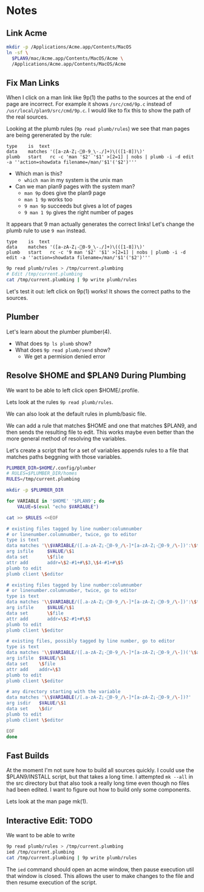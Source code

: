Notes
=====

Link Acme
---------
```bash
mkdir -p /Applications/Acme.app/Contents/MacOS
ln -sf \
  $PLAN9/mac/Acme.app/Contents/MacOS/Acme \
  /Applications/Acme.app/Contents/MacOS/Acme
```

Fix Man Links
-------------
When I click on a man link like 9p(1) the paths to the sources
at the end of page are incorrect. For example it shows
`/src/cmd/9p.c` instead of `/usr/local/plan9/src/cmd/9p.c`.
I would like to fix this to show the path of the real sources.

Looking at the plumb rules (`9p read plumb/rules`) we see that
man pages are being gerenerated by the rule:

```text
type	is	text
data	matches	'([a-zA-Z¡-￿0-9_\-./]+)\(([1-8])\)'
plumb	start	rc -c 'man '$2' '$1' >[2=1] | nobs | plumb -i -d edit -a ''action=showdata filename=/man/'$1'('$2')'''
```

* Which man is this?
	* `which man` in my system is the unix man
* Can we man plan9 pages with the system man?
	* `man 9p` does give the plan9 page
	* `man 1 9p` works too
	* `9 man 9p` succeeds but gives a lot of pages
	* `9 man 1 9p` gives the right number of pages

It appears that 9 man actually generates the correct links!
Let's change the plumb rule to use `9 man` instead.

```text
type	is	text
data	matches	'([a-zA-Z¡-￿0-9_\-./]+)\(([1-8])\)'
plumb	start	rc -c '9 man '$2' '$1' >[2=1] | nobs | plumb -i -d edit -a ''action=showdata filename=/man/'$1'('$2')'''
```

```bash
9p read plumb/rules > /tmp/current.plumbing
# Edit /tmp/current.plumbing
cat /tmp/current.plumbing | 9p write plumb/rules
```

Let's test it out: left click on 9p(1) works! It shows the
correct paths to the sources.

Plumber
-------
Let's learn about the plumber plumber(4).

* What does `9p ls plumb` show?
* What does `9p read plumb/send` show?
	* We get a permision denied error

Resolve $HOME and $PLAN9 During Plumbing
----------------------------------------
We want to be able to left click open $HOME/.profile.

Lets look at the rules `9p read plumb/rules`.

We can also look at the default rules in plumb/basic file.

We can add a rule that matches $HOME and one
that matches $PLAN9, and then sends the resulting
file to edit. This works maybe even better than
the more general method of resolving the variables.

Let's create a script that for a set of variables appends
rules to a file that matches paths beggning with those
variables.

```bash
PLUMBER_DIR=$HOME/.config/plumber
# RULES=$PLUMBER_DIR/homes
RULES=/tmp/current.plumbing

mkdir -p $PLUMBER_DIR

for VARIABLE in '$HOME' '$PLAN9'; do
	VALUE=$(eval "echo $VARIABLE")

cat >> $RULES <<EOF

# existing files tagged by line number:columnumber
# or linenumber.columnumber, twice, go to editor
type is text
data matches '\\$VARIABLE/([.a-zA-Z¡-￿0-9_/\-]*[a-zA-Z¡-￿0-9_/\-])':\$twocolonaddr,\$twocolonaddr
arg isfile     $VALUE/\$1
data set       \$file
attr add       addr=\$2-#1+#\$3,\$4-#1+#\$5
plumb to edit
plumb client \$editor

# existing files tagged by line number:columnumber
# or linenumber.columnumber, twice, go to editor
type is text
data matches '\\$VARIABLE/([.a-zA-Z¡-￿0-9_/\-]*[a-zA-Z¡-￿0-9_/\-])':\$twocolonaddr
arg isfile     $VALUE/\$1
data set       \$file
attr add       addr=\$2-#1+#\$3
plumb to edit
plumb client \$editor

# existing files, possibly tagged by line number, go to editor
type is text
data matches '\\$VARIABLE/([.a-zA-Z¡-￿0-9_/\-]*[a-zA-Z¡-￿0-9_/\-])('\$addr')?'
arg isfile	$VALUE/\$1
data set	\$file
attr add	addr=\$3
plumb to edit
plumb client \$editor

# any directory starting with the variable
data matches '\\$VARIABLE(/[.a-zA-Z¡-￿0-9_/\-]*[a-zA-Z¡-￿0-9_/\-])?'
arg isdir	$VALUE/\$1
data set	\$dir
plumb to edit
plumb client \$editor

EOF
done
```

Fast Builds
-----------
At the moment I'm not sure how to build all sources quickly.
I could use the $PLAN9/INSTALL script, but that takes a long time.
I attempted `mk --all` in the src directory but that also took
a really long time even though no files had been edited. I want
to figure out how to build only some components.

Lets look at the man page mk(1).


Interactive Edit: TODO
----------------
We want to be able to write

```bash
9p read plumb/rules > /tmp/current.plumbing
ied /tmp/current.plumbing
cat /tmp/current.plumbing | 9p write plumb/rules
```

The `ied` command should open an acme window,
then pause execution util that window is closed.
This allows the user to make changes to the file
and then resume execution of the script.
